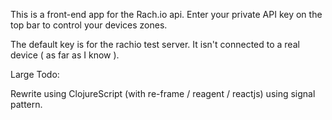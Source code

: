 
This is a front-end app for the Rach.io api.  Enter your private API key on the top bar to control your devices zones.

The default key is for the rachio test server.  It isn't connected to a real device ( as far as I know ).

Large Todo: 

Rewrite using ClojureScript (with re-frame / reagent / reactjs) using signal pattern.
